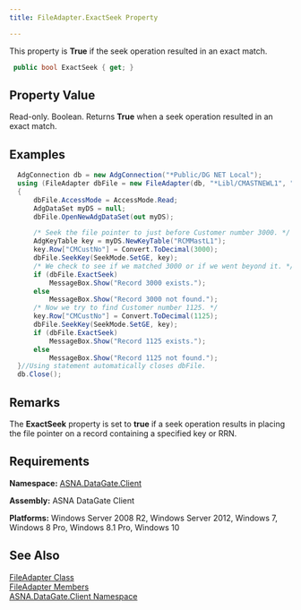 ```yaml
---
title: FileAdapter.ExactSeek Property

---
```


This property is **True** if the seek operation resulted in an exact match.

```cs
 public bool ExactSeek { get; }
```


## Property Value

Read-only. Boolean. Returns **True** when a seek operation resulted in an exact match. 
## Examples


```cs 
  AdgConnection db = new AdgConnection("*Public/DG NET Local");
  using (FileAdapter dbFile = new FileAdapter(db, "*Libl/CMASTNEWL1", "CMMASTERL1"))
  {
      dbFile.AccessMode = AccessMode.Read;
      AdgDataSet myDS = null;
      dbFile.OpenNewAdgDataSet(out myDS);

      /* Seek the file pointer to just before Customer number 3000. */
      AdgKeyTable key = myDS.NewKeyTable("RCMMastL1");
      key.Row["CMCustNo"] = Convert.ToDecimal(3000);
      dbFile.SeekKey(SeekMode.SetGE, key);
      /* We check to see if we matched 3000 or if we went beyond it. */
      if (dbFile.ExactSeek)
          MessageBox.Show("Record 3000 exists.");
      else
          MessageBox.Show("Record 3000 not found.");
      /* Now we try to find Customer number 1125. */
      key.Row["CMCustNo"] = Convert.ToDecimal(1125);
      dbFile.SeekKey(SeekMode.SetGE, key);
      if (dbFile.ExactSeek)
          MessageBox.Show("Record 1125 exists.");
      else
          MessageBox.Show("Record 1125 not found.");
  }//Using statement automatically closes dbFile.
  db.Close();
```

## Remarks

The <span> **ExactSeek** </span> property is set to **true** if a seek operation results in placing the file pointer on a record containing a specified key or RRN. 
## Requirements

**Namespace:** [ASNA.DataGate.Client](datagate-client-namespace.html) 

**Assembly:** ASNA DataGate Client

**Platforms:** Windows Server 2008 R2, Windows Server 2012, Windows 7, Windows 8 Pro, Windows 8.1 Pro, Windows 10
## See Also


[FileAdapter Class](file-adapter-class.html)
      <br />
[FileAdapter Members](file-adapter-members.html)
      <br />
[ASNA.DataGate.Client Namespace](datagate-client-namespace.html)  

